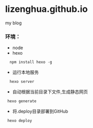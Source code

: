 <!--
 * @message: 
 * @Author: lzh
 * @since: 2019-10-24 10:08:56
 * @lastTime: 2019-10-24 10:08:59
 * @LastAuthor: Do not edit
 * @copyright: lizenghua
 -->
# lizenghua.github.io
my blog

### 环境：
- node
- hexo
 ```js
   npm install hexo -g
 ```

- 运行本地服务
 ```js
   hexo server
 ```

- 自动根据当前目录下文件,生成静态网页
 ```js
  hexo generate
 ```

- 将.deploy目录部署到GitHub
 ```js
  hexo deploy
 ```